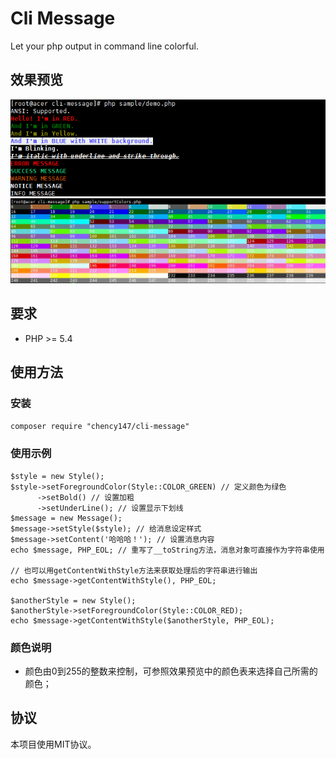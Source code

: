 # Cli Message
Let your php output in command line colorful.

## 效果预览
![样例](/image/demo.gif)
![支持的颜色](/image/supportColors.jpg)

## 要求
- PHP >= 5.4

## 使用方法
### 安装
`composer require "chency147/cli-message"`

### 使用示例
```$PHP
$style = new Style();
$style->setForegroundColor(Style::COLOR_GREEN) // 定义颜色为绿色
      ->setBold() // 设置加粗
      ->setUnderLine(); // 设置显示下划线
$message = new Message();
$message->setStyle($style); // 给消息设定样式
$message->setContent('哈哈哈！'); // 设置消息内容
echo $message, PHP_EOL; // 重写了__toString方法，消息对象可直接作为字符串使用

// 也可以用getContentWithStyle方法来获取处理后的字符串进行输出
echo $message->getContentWithStyle(), PHP_EOL;

$anotherStyle = new Style();
$anotherStyle->setForegroundColor(Style::COLOR_RED);
echo $message->getContentWithStyle($anotherStyle, PHP_EOL);
```
### 颜色说明
- 颜色由0到255的整数来控制，可参照效果预览中的颜色表来选择自己所需的颜色；

## 协议
本项目使用MIT协议。
